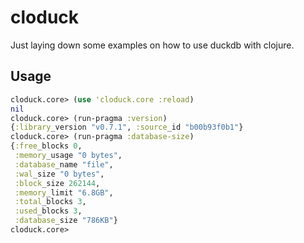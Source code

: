 # cloduck

Just laying down some examples on how to use duckdb with clojure.

## Usage

```clojure
cloduck.core> (use 'cloduck.core :reload)
nil
cloduck.core> (run-pragma :version)
{:library_version "v0.7.1", :source_id "b00b93f0b1"}
cloduck.core> (run-pragma :database-size)
{:free_blocks 0,
 :memory_usage "0 bytes",
 :database_name "file",
 :wal_size "0 bytes",
 :block_size 262144,
 :memory_limit "6.8GB",
 :total_blocks 3,
 :used_blocks 3,
 :database_size "786KB"}
cloduck.core>
```
